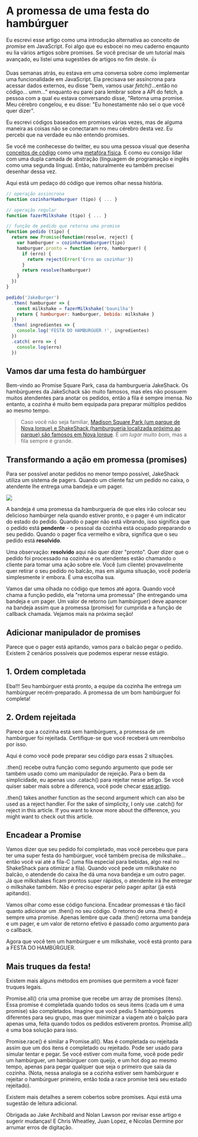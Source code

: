 # A promessa de uma festa do hambúrguer
Eu escrevi esse artigo como uma introdução alternativa ao conceito de *promise* em JavaScript. Foi algo que eu esbocei no meu caderno enqaunto eu lia vários artigos sobre promises. Se você precisar de um tutorial mais avançado, eu listei uma sugestões de artigos no fim deste.
👍

Duas semanas atrás, eu estava em uma conversa sobre como implementar uma funcionalidade em JavaScript. Ela precisava ser assíncrona para acessar dados externos, eu disse "bem, vamos usar *fetch()*...então no código... umm..." enquanto eu parei para lembrar sobre a API do fetch, a pessoa com a qual eu estava conversando disse, "Retorna uma promise. Meu cérebro congelou, e eu disse: "Eu honestamente não sei o que você quer dizer".

Eu escrevi códigos baseados em promises várias vezes, mas de alguma maneira as coisas não se conectaram no meu cérebro desta vez. Eu percebi que na verdade eu não entendo promises.

Se você me conhecesse do twitter, eu sou uma pessoa visual que desenha [conceitos de código](http://https://twitter.com/kosamari/status/806941856777011200) como uma [metafóra física](http://https://twitter.com/kosamari/status/807303762188574720). É como eu consigo lidar com uma dupla camada de abstração (linguagem de programação e inglês como uma segunda língua). Então, naturalmente eu também precisei desenhar dessa vez.

Aqui está um pedaço dó código que iremos olhar nessa história.

```js
// operação assincrona
function cozinharHamburguer (tipo) { ... }

// operação regular
function fazerMilkshake (tipo) { ... }

// função de pedido que retorna uma promise
function pedido (tipo) {
  return new Promise(function(resolve, reject) {
    var hamburguer = cozinharHamburguer(tipo)
    hamburguer.pronto = function (erro, hamburguer) {
      if (erro) {
        return reject(Error('Erro ao cozinhar'))
      }
      return resolve(hamburguer)
    }
  })
}

pedido('JakeBurger')
  .then( hamburguer => {
    const milkshake = fazerMilkshake('baunilha')
    return { hamburguer: hamburguer, bebida: milkshake }
  })
  .then( ingredientes => {
    console.log('FESTA DO HAMBURGUER !', ingredientes)
  })
  .catch( erro => {
    console.log(erro)
  })

```

## Vamos dar uma festa do hambúrguer

Bem-vindo ao Promise Square Park, casa da hamburgueria JakeShack. Os hambúrgueres da JakeSchack são muito famosos, mas eles não possuem muitos atendentes para anotar os pedidos, então a fila é sempre imensa. No entanto, a cozinha é muito bem equipada para preparar múltiplos pedidos ao mesmo tempo.

> Caso você não seja familiar, [Madison Square Park (um parque de Nova Iorque) e ShakeShack (hamburgueria localizada próximo ao parque) são famosos em Nova Iorque](https://kosamari.com/notes/the-promise-of-a-burger-party). É *um lugar muito bom*, mas a fila sempre é grande.

## Transformando a ação em promessa (promises)

Para ser possível anotar pedidos no menor tempo possível, JakeShack utiliza um sistema de pagers. Quando um cliente faz um pedido no caixa, o atendente lhe entrega uma bandeja e um pager.

![](http://i.imgur.com/Uu27RRU.png)

A bandeja é uma promessa da hamburgueria de que eles irão colocar seu delicioso hambúrger nela quando estiver pronto, e o pager é um indicator do estado do pedido. Quando o pager não está vibrando, isso significa que o pedido está **pendente** - o pessoal da cozinha está ocupado preparando o seu pedido. Quando o pager fica vermelho e vibra, significa que o seu pedido está **resolvido**.

Uma observação: **resolvido** aqui não quer dizer "pronto". Quer dizer que o pedido foi processado na cozinha e os atendentes estão chamando o cliente para tomar uma ação sobre ele. Você (um cliente) provavelmente quer retirar o seu pedido no balcão, mas em alguma situação, você poderia simplesmente ir embora. É uma escolha sua.

Vamos dar uma olhada no código que temos até agora. Quando você chama a função pedido, ela "retorna uma promessa" (lhe entregando uma bandeja e um pager. Um valor de retorno (um hambúrguer) deve aparecer na bandeja assim que a promessa (promise) for cumprida e a função de callback chamada. Vejamos mais na próxima seção!

## Adicionar manipulador de promises

Parece que o pager está apitando, vamos para o balcão pegar o pedido. Existem 2 cenários possíveis que podemos esperar nesse estágio.

## 1. Ordem completada

Eba!!! Seu hambúrguer está pronto, a equipe da cozinha lhe entrega um hambúrguer recém-preparado. A promessa de um bom hambúrguer foi completa!
## 2. Ordem rejeitada

Parece que a cozinha está sem hambúrguers, a promessa de um hambúrguer foi rejeitada. Certifique-se que você receberá um reembolso por isso.

Aqui é como você pode preparar seu código para essas 2 situações.

.then() recebe outra função como segundo argumento que pode ser também usado como um manipulador de rejeição. Para o bem da simplicidade, eu apenas uso .catach() para rejeitar nesse artigo. Se você quiser saber mais sobre a diferença, você pode checar [esse artigo](https://developers.google.com/web/fundamentals/getting-started/primers/promises#error_handling).

.then() takes another function as the second argument which can also be used as a reject handler. For the sake of simplicity, I only use .catch() for reject in this article. If you want to know more about the difference, you might want to check out this article.


## Encadear a Promise

Vamos dizer que seu pedido foi completado, mas você percebeu que para ter uma super festa do hambúrguer, você também precisa de milkshake... então você vai até a fila-C (uma fila especial para bebidas, algo real no ShakeShack para otimizar a fila). Quando você pede um milkshake no balcão, o atendende do caixa lhe dá uma nova bandeja e um outro pager. Já que milkshakes ficam prontos super rápidos, o atendente irá lhe entregar o milkshake também. Não é preciso esperar pelo pager apitar (já está apitando).

Vamos olhar como esse código funciona. Encadear promessas é tão fácil quanto adicionar um .then() no seu código. O retorno de uma .then() é sempre uma promise. Apenas lembre que cada .then() retorna uma bandeja e um pager, e um valor de retorno efetivo é passado como argumento para o callback.

Agora que você tem um hambúrguer e um milkshake, você está pronto para a FESTA DO HAMBÚRGUER.

## Mais truques da festa!

Existem mais alguns métodos em promises que permitem a você fazer truques legais.

Promise.all() cria uma promise que recebe um array de promises (itens).
Essa promise é completada quando todos os seus items (cada um é uma promise) são completados. Imagine que você pediu 5 hambúrgueres diferentes para seu grupo, mas quer minimizar a viagem até o balção para apenas uma, feita quando todos os pedidos estiverem prontos. Promise.all() é uma boa solução para isso.

Promise.race() é similar a Promise.all(). Mas é completada ou rejeitada assim que um dos itens é completado ou rejeitado. Pode ser usado para simular tentar e pegar. Se você estiver com muita fome, você pode pedir um hambúrguer, um hambúrguer com queijo, e um hot dog ao mesmo tempo, apenas para pegar qualquer que seja o primeiro que saia da cozinha. (Nota, nessa analogia se a cozinha estiver sem hambúrguer e rejeitar o hambúrguer primeiro, então toda a race promise terá seu estado rejeitado).

Existem mais detalhes a serem cobertos sobre promises. Aqui está uma sugestão de leitura adicional.

Obrigada ao Jake Archibald and Nolan Lawson por revisar esse artigo e sugerir mudanças! E Chris Wheatley, Juan Lopez, e Nicolas Dermine por arrumar erros de digitação.
